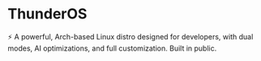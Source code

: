 # ThunderOS
⚡ A powerful, Arch-based Linux distro designed for developers, with dual modes, AI optimizations, and full customization. Built in public.
